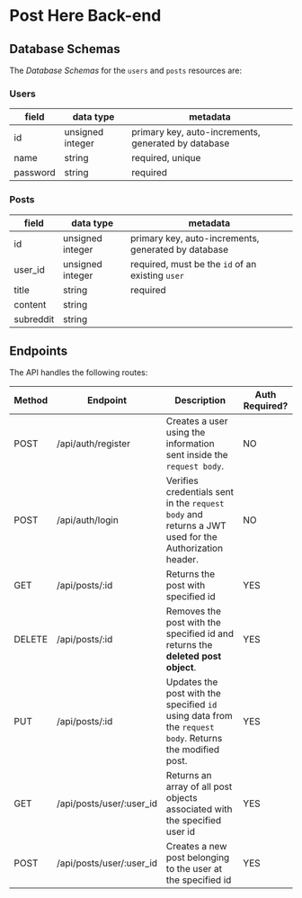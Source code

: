 # Post Here Back-end

## Database Schemas

The _Database Schemas_ for the `users` and `posts` resources are:

### Users

| field | data type        | metadata                                            |
| ----- | ---------------- | --------------------------------------------------- |
| id    | unsigned integer | primary key, auto-increments, generated by database |
| name  | string           | required, unique                                    |
| password | string        | required                                            |

### Posts

| field   | data type        | metadata                                            |
| ------- | ---------------- | --------------------------------------------------- |
| id      | unsigned integer | primary key, auto-increments, generated by database |
| user_id | unsigned integer | required, must be the `id` of an existing `user`    |
| title   | string           | required                                            |
| content | string           |                                                     |
| subreddit | string         |                                                     |

## Endpoints

The API handles the following routes:

| Method | Endpoint                | Description                                                                                                                                                                 | Auth Required? |
| ------ | ----------------------- | --------------------------------------------------------------------------------------------------------------------------------------------------------------------------- | -------------- |
| POST   | /api/auth/register      | Creates a user using the information sent inside the `request body`.                                                                                                        | NO             |
| POST   | /api/auth/login         | Verifies credentials sent in the `request body` and returns a JWT used for the Authorization header.                                                                        | NO             |
| GET    | /api/posts/:id          | Returns the post with specified id                                                                                                                                          | YES            |
| DELETE | /api/posts/:id          | Removes the post with the specified id and returns the **deleted post object**.                                                                                             | YES            |
| PUT    | /api/posts/:id          | Updates the post with the specified `id` using data from the `request body`. Returns the modified post.                                                                     | YES            |
| GET    | /api/posts/user/:user_id | Returns an array of all post objects associated with the specified user id                                                                                                 | YES            |
| POST   | /api/posts/user/:user_id | Creates a new post belonging to the user at the specified id                                                                                                               | YES            |
